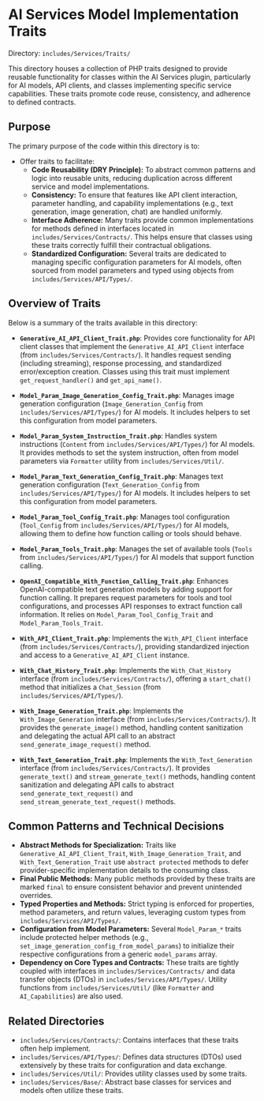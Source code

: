 # AI Services Model Implementation Traits

Directory: `includes/Services/Traits/`

This directory houses a collection of PHP traits designed to provide reusable functionality for classes within the AI Services plugin, particularly for AI models, API clients, and classes implementing specific service capabilities. These traits promote code reuse, consistency, and adherence to defined contracts.

## Purpose

The primary purpose of the code within this directory is to:

- Offer traits to facilitate:
    - **Code Reusability (DRY Principle):** To abstract common patterns and logic into reusable units, reducing duplication across different service and model implementations.
    - **Consistency:** To ensure that features like API client interaction, parameter handling, and capability implementations (e.g., text generation, image generation, chat) are handled uniformly.
    - **Interface Adherence:** Many traits provide common implementations for methods defined in interfaces located in `includes/Services/Contracts/`. This helps ensure that classes using these traits correctly fulfill their contractual obligations.
    - **Standardized Configuration:** Several traits are dedicated to managing specific configuration parameters for AI models, often sourced from model parameters and typed using objects from `includes/Services/API/Types/`.

## Overview of Traits

Below is a summary of the traits available in this directory:

-   **`Generative_AI_API_Client_Trait.php`**: Provides core functionality for API client classes that implement the `Generative_AI_API_Client` interface (from `includes/Services/Contracts/`). It handles request sending (including streaming), response processing, and standardized error/exception creation. Classes using this trait must implement `get_request_handler()` and `get_api_name()`.

-   **`Model_Param_Image_Generation_Config_Trait.php`**: Manages image generation configuration (`Image_Generation_Config` from `includes/Services/API/Types/`) for AI models. It includes helpers to set this configuration from model parameters.

-   **`Model_Param_System_Instruction_Trait.php`**: Handles system instructions (`Content` from `includes/Services/API/Types/`) for AI models. It provides methods to set the system instruction, often from model parameters via `Formatter` utility from `includes/Services/Util/`.

-   **`Model_Param_Text_Generation_Config_Trait.php`**: Manages text generation configuration (`Text_Generation_Config` from `includes/Services/API/Types/`) for AI models. It includes helpers to set this configuration from model parameters.

-   **`Model_Param_Tool_Config_Trait.php`**: Manages tool configuration (`Tool_Config` from `includes/Services/API/Types/`) for AI models, allowing them to define how function calling or tools should behave.

-   **`Model_Param_Tools_Trait.php`**: Manages the set of available tools (`Tools` from `includes/Services/API/Types/`) for AI models that support function calling.

-   **`OpenAI_Compatible_With_Function_Calling_Trait.php`**: Enhances OpenAI-compatible text generation models by adding support for function calling. It prepares request parameters for tools and tool configurations, and processes API responses to extract function call information. It relies on `Model_Param_Tool_Config_Trait` and `Model_Param_Tools_Trait`.

-   **`With_API_Client_Trait.php`**: Implements the `With_API_Client` interface (from `includes/Services/Contracts/`), providing standardized injection and access to a `Generative_AI_API_Client` instance.

-   **`With_Chat_History_Trait.php`**: Implements the `With_Chat_History` interface (from `includes/Services/Contracts/`), offering a `start_chat()` method that initializes a `Chat_Session` (from `includes/Services/API/Types/`).

-   **`With_Image_Generation_Trait.php`**: Implements the `With_Image_Generation` interface (from `includes/Services/Contracts/`). It provides the `generate_image()` method, handling content sanitization and delegating the actual API call to an abstract `send_generate_image_request()` method.

-   **`With_Text_Generation_Trait.php`**: Implements the `With_Text_Generation` interface (from `includes/Services/Contracts/`). It provides `generate_text()` and `stream_generate_text()` methods, handling content sanitization and delegating API calls to abstract `send_generate_text_request()` and `send_stream_generate_text_request()` methods.

## Common Patterns and Technical Decisions

-   **Abstract Methods for Specialization:** Traits like `Generative_AI_API_Client_Trait`, `With_Image_Generation_Trait`, and `With_Text_Generation_Trait` use `abstract protected` methods to defer provider-specific implementation details to the consuming class.
-   **Final Public Methods:** Many public methods provided by these traits are marked `final` to ensure consistent behavior and prevent unintended overrides.
-   **Typed Properties and Methods:** Strict typing is enforced for properties, method parameters, and return values, leveraging custom types from `includes/Services/API/Types/`.
-   **Configuration from Model Parameters:** Several `Model_Param_*` traits include protected helper methods (e.g., `set_image_generation_config_from_model_params`) to initialize their respective configurations from a generic `model_params` array.
-   **Dependency on Core Types and Contracts:** These traits are tightly coupled with interfaces in `includes/Services/Contracts/` and data transfer objects (DTOs) in `includes/Services/API/Types/`. Utility functions from `includes/Services/Util/` (like `Formatter` and `AI_Capabilities`) are also used.

## Related Directories

-   `includes/Services/Contracts/`: Contains interfaces that these traits often help implement.
-   `includes/Services/API/Types/`: Defines data structures (DTOs) used extensively by these traits for configuration and data exchange.
-   `includes/Services/Util/`: Provides utility classes used by some traits.
-   `includes/Services/Base/`: Abstract base classes for services and models often utilize these traits.
